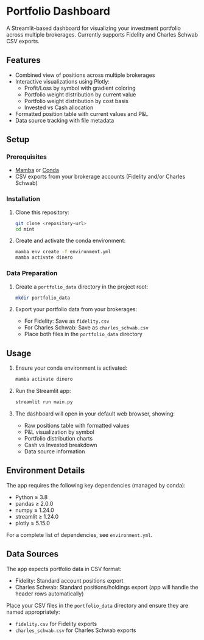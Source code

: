 # Portfolio Dashboard

A Streamlit-based dashboard for visualizing your investment portfolio across multiple brokerages. Currently supports Fidelity and Charles Schwab CSV exports.

## Features

- Combined view of positions across multiple brokerages
- Interactive visualizations using Plotly:
  - Profit/Loss by symbol with gradient coloring
  - Portfolio weight distribution by current value
  - Portfolio weight distribution by cost basis
  - Invested vs Cash allocation
- Formatted position table with current values and P&L
- Data source tracking with file metadata

## Setup

### Prerequisites

- [Mamba](https://mamba.readthedocs.io/en/latest/installation.html) or [Conda](https://docs.conda.io/en/latest/miniconda.html)
- CSV exports from your brokerage accounts (Fidelity and/or Charles Schwab)

### Installation

1. Clone this repository:
   ```bash
   git clone <repository-url>
   cd mint
   ```

2. Create and activate the conda environment:
   ```bash
   mamba env create -f environment.yml
   mamba activate dinero
   ```

### Data Preparation

1. Create a `portfolio_data` directory in the project root:
   ```bash
   mkdir portfolio_data
   ```

2. Export your portfolio data from your brokerages:
   - For Fidelity: Save as `fidelity.csv`
   - For Charles Schwab: Save as `charles_schwab.csv`
   - Place both files in the `portfolio_data` directory

## Usage

1. Ensure your conda environment is activated:
   ```bash
   mamba activate dinero
   ```

2. Run the Streamlit app:
   ```bash
   streamlit run main.py
   ```

3. The dashboard will open in your default web browser, showing:
   - Raw positions table with formatted values
   - P&L visualization by symbol
   - Portfolio distribution charts
   - Cash vs Invested breakdown
   - Data source information

## Environment Details

The app requires the following key dependencies (managed by conda):
- Python ≥ 3.8
- pandas ≥ 2.0.0
- numpy ≥ 1.24.0
- streamlit ≥ 1.24.0
- plotly ≥ 5.15.0

For a complete list of dependencies, see `environment.yml`.

## Data Sources

The app expects portfolio data in CSV format:
- Fidelity: Standard account positions export
- Charles Schwab: Standard positions/holdings export (app will handle the header rows automatically)

Place your CSV files in the `portfolio_data` directory and ensure they are named appropriately:
- `fidelity.csv` for Fidelity exports
- `charles_schwab.csv` for Charles Schwab exports
